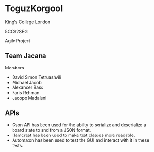# ToguzKorgool
King's College London

5CCS2SEG

Agile Project

## Team Jacana
Members
* David Simon Tetruashvili
* Michael Jacob
* Alexander Bass
* Faris Rehman
* Jacopo Madaluni

## APIs
* Gson API has been used for the ability to serialize and deserialize a board state to and from a JSON format.
* Hamcrest has been used to make test classes more readable.
* Automaton has been used to test the GUI and interact with it in these tests.
